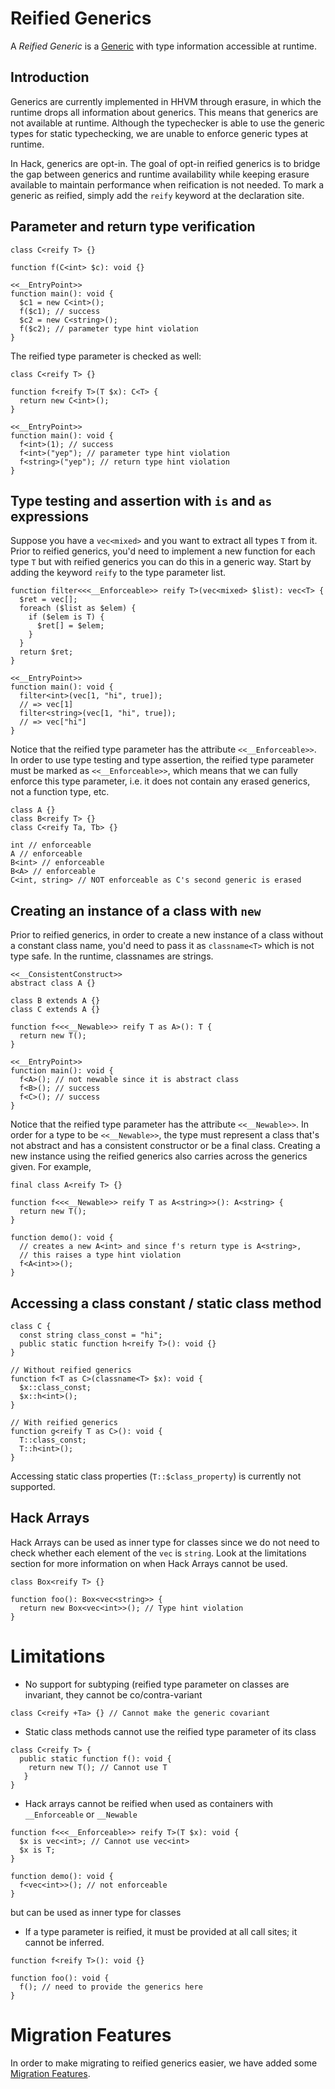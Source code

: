 # Reified Generics

A _Reified Generic_ is a [Generic](/hack/generics/some-basics) with type information accessible at runtime.

## Introduction

Generics are currently implemented in HHVM through erasure, in which the runtime drops all information about generics. This means that generics are not available at runtime. Although the typechecker is able to use the generic types for static typechecking, we are unable to enforce generic types at runtime.

In Hack, generics are opt-in. The goal of opt-in reified generics is to bridge the gap between generics and runtime availability while keeping erasure available to maintain performance when reification is not needed. To mark a generic as reified, simply add the `reify` keyword at the declaration site.

## Parameter and return type verification

```hack no-extract
class C<reify T> {}

function f(C<int> $c): void {}

<<__EntryPoint>>
function main(): void {
  $c1 = new C<int>();
  f($c1); // success
  $c2 = new C<string>();
  f($c2); // parameter type hint violation
}
```

The reified type parameter is checked as well:

```hack no-extract
class C<reify T> {}

function f<reify T>(T $x): C<T> {
  return new C<int>();
}

<<__EntryPoint>>
function main(): void {
  f<int>(1); // success
  f<int>("yep"); // parameter type hint violation
  f<string>("yep"); // return type hint violation
}
```

## Type testing and assertion with `is` and `as` expressions

Suppose you have a `vec<mixed>` and you want to extract all types `T` from it. Prior to reified generics, you'd need to implement a new function for each type `T` but with reified generics you can do this in a generic way. Start by adding the keyword `reify` to the type parameter list.

```Hack
function filter<<<__Enforceable>> reify T>(vec<mixed> $list): vec<T> {
  $ret = vec[];
  foreach ($list as $elem) {
    if ($elem is T) {
      $ret[] = $elem;
    }
  }
  return $ret;
}

<<__EntryPoint>>
function main(): void {
  filter<int>(vec[1, "hi", true]);
  // => vec[1]
  filter<string>(vec[1, "hi", true]);
  // => vec["hi"]
}
```

Notice that the reified type parameter has the attribute `<<__Enforceable>>`. In order to use type testing and type assertion, the reified type parameter must be marked as `<<__Enforceable>>`, which means that we can fully enforce this type parameter, i.e. it does not contain any erased generics, not a function type, etc.

```Hack no-extract
class A {}
class B<reify T> {}
class C<reify Ta, Tb> {}

int // enforceable
A // enforceable
B<int> // enforceable
B<A> // enforceable
C<int, string> // NOT enforceable as C's second generic is erased
```

## Creating an instance of a class with `new`

Prior to reified generics, in order to create a new instance of a class without a constant class name, you'd need to pass it as `classname<T>` which is not type safe. In the runtime, classnames are strings.

```hack error
<<__ConsistentConstruct>>
abstract class A {}

class B extends A {}
class C extends A {}

function f<<<__Newable>> reify T as A>(): T {
  return new T();
}

<<__EntryPoint>>
function main(): void {
  f<A>(); // not newable since it is abstract class
  f<B>(); // success
  f<C>(); // success
}
```

Notice that the reified type parameter has the attribute `<<__Newable>>`. In order for a type to be `<<__Newable>>`, the type must represent a class that's not abstract and has a consistent constructor or be a final class. Creating a new instance using the reified generics also carries across the generics given. For example,

```Hack error
final class A<reify T> {}

function f<<<__Newable>> reify T as A<string>>(): A<string> {
  return new T();
}

function demo(): void {
  // creates a new A<int> and since f's return type is A<string>,
  // this raises a type hint violation
  f<A<int>>();
}
```

## Accessing a class constant / static class method

```Hack
class C {
  const string class_const = "hi";
  public static function h<reify T>(): void {}
}

// Without reified generics
function f<T as C>(classname<T> $x): void {
  $x::class_const;
  $x::h<int>();
}

// With reified generics
function g<reify T as C>(): void {
  T::class_const;
  T::h<int>();
}
```

Accessing static class properties (`T::$class_property`) is currently not
supported.

## Hack Arrays

Hack Arrays can be used as inner type for classes since we do not need to check whether each element of the `vec` is `string`.
Look at the limitations section for more information on when Hack Arrays cannot be used.

```Hack error
class Box<reify T> {}

function foo(): Box<vec<string>> {
  return new Box<vec<int>>(); // Type hint violation
}
```

# Limitations

* No support for subtyping (reified type parameter on classes are invariant, they cannot be co/contra-variant

```Hack error
class C<reify +Ta> {} // Cannot make the generic covariant
```

* Static class methods cannot use the reified type parameter of its class

```Hack error
class C<reify T> {
  public static function f(): void {
    return new T(); // Cannot use T
   }
}
```

* Hack arrays cannot be reified when used as containers with `__Enforceable` or `__Newable`

```Hack error
function f<<<__Enforceable>> reify T>(T $x): void {
  $x is vec<int>; // Cannot use vec<int>
  $x is T;
}

function demo(): void {
  f<vec<int>>(); // not enforceable
}
```

but can be used as inner type for classes

* If a type parameter is reified, it must be provided at all call sites; it cannot be inferred.

```Hack error
function f<reify T>(): void {}

function foo(): void {
  f(); // need to provide the generics here
}
```

# Migration Features

In order to make migrating to reified generics easier, we have added some [Migration Features](reified-generics-migration.md).
